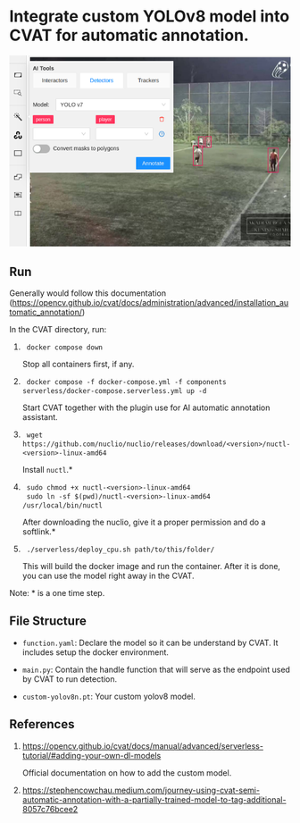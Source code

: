 # Integrate custom YOLOv8 model into CVAT for automatic annotation.

![screenshot](screenshot.png)

## Run

Generally would follow this documentation (https://opencv.github.io/cvat/docs/administration/advanced/installation_automatic_annotation/)

In the CVAT directory, run:

1. ```
	docker compose down
	```
	Stop all containers first, if any.

1. ```
	docker compose -f docker-compose.yml -f components serverless/docker-compose.serverless.yml up -d
	```
	Start CVAT together with the plugin use for AI automatic annotation assistant.

1. ```
	wget https://github.com/nuclio/nuclio/releases/download/<version>/nuctl-<version>-linux-amd64
	```
	Install `nuctl`.*

1. ```
	sudo chmod +x nuctl-<version>-linux-amd64
	sudo ln -sf $(pwd)/nuctl-<version>-linux-amd64 /usr/local/bin/nuctl
	```
	After downloading the nuclio, give it a proper permission and do a softlink.*

1. ```
	./serverless/deploy_cpu.sh path/to/this/folder/
	```
	This will build the docker image and run the container. After it is done, you can use the model right away in the CVAT.

Note: * is a one time step.

## File Structure

- `function.yaml`: Declare the model so it can be understand by CVAT. It includes setup the docker environment.

- `main.py`: Contain the handle function that will serve as the endpoint used by CVAT to run detection.

- `custom-yolov8n.pt`: Your custom yolov8 model.

## References

1. https://opencv.github.io/cvat/docs/manual/advanced/serverless-tutorial/#adding-your-own-dl-models

	Official documentation on how to add the custom model.

1. https://stephencowchau.medium.com/journey-using-cvat-semi-automatic-annotation-with-a-partially-trained-model-to-tag-additional-8057c76bcee2